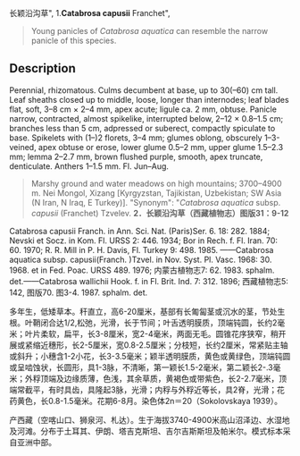 长颖沿沟草",
1.**Catabrosa capusii** Franchet",

> Young panicles of *Catabrosa aquatica* can resemble the narrow panicle of this species.

## Description
Perennial, rhizomatous. Culms decumbent at base, up to 30(–60) cm tall. Leaf sheaths closed up to middle, loose, longer than internodes; leaf blades flat, soft, 3–8 cm × 2–4 mm, apex acute; ligule ca. 2 mm, obtuse. Panicle narrow, contracted, almost spikelike, interrupted below, 2–12 × 0.8–1.5 cm; branches less than 5 cm, adpressed or suberect, compactly spiculate to base. Spikelets with (1–)2 florets, 3–4 mm; glumes oblong, obscurely 1–3-veined, apex obtuse or erose, lower glume 0.5–2 mm, upper glume 1.5–2.3 mm; lemma 2–2.7 mm, brown flushed purple, smooth, apex truncate, denticulate. Anthers 1–1.5 mm. Fl. Jun–Aug.

> Marshy ground and water meadows on high mountains; 3700–4900 m. Nei Mongol, Xizang [Kyrgyzstan, Tajikistan, Uzbekistan; SW Asia (N Iran, N Iraq, E Turkey)].
  "Synonym": "*Catabrosa aquatica* subsp. *capusii* (Franchet) Tzvelev.
**2．长颖沿沟草（西藏植物志）图版31：9-12**

Catabrosa capusii Franch. in Ann. Sci. Nat. (Paris)Ser. 6. 18: 282. 1884; Nevski et Socz. in Kom. Fl. URSS 2: 446. 1934; Bor in Rech. f. Fl. Iran. 70: 60. 1970; R. R. Mill in P. H. Davis, Fl. Turkey 9: 498. 1985. ——Catabrosa aquatica subsp. capusii(Franch. )Tzvel. in Nov. Syst. Pl. Vasc. 1968: 30. 1968. et in Fed. Poac. URSS 489. 1976; 内蒙古植物志7: 62. 1983. sphalm. det.——Catabrosa wallichii Hook. f. in Fl. Brit. Ind. 7: 312. 1896; 西藏植物志5: 142, 图版70. 图3-4. 1987. sphalm. det.

多年生，低矮草本。秆直立，高6-20厘米，基部有长匍匐茎或沉水的茎，节处生根。叶鞘闭合达1/2,松弛，光滑，长于节间；叶舌透明膜质，顶端钝圆，长约2毫米；叶片柔软，扁平，长3-8厘米，宽2-4毫米，两面无毛。圆锥花序狭窄，稍开展或紧缩近穗形，长2-5厘米，宽0.8-2.5厘米；分枝短，长约2厘米，常紧贴主轴或斜升；小穗含1-2小花，长3-3.5毫米；颖半透明膜质，黄色或黄绿色，顶端钝圆或呈啮蚀状，长圆形，具1-3脉，不清晰，第一颖长1.5-2毫米，第二颖长2-.3毫米；外稃顶端及边缘质薄，色浅，其余草质，黄褐色或带紫色，长2-2.7毫米，顶端常截平，有时具齿，具隆起3脉，光滑；内稃与外稃近等长，具2脊，光滑；花药黄色，长0.8-1.5毫米。花期6-8月。染色体2n＝20（Sokolovskaya 1939）。

产西藏（空喀山口、狮泉河、札达）。生于海拔3740-4900米高山沼泽边、水湿地及河滩。分布于土耳其、伊朗、塔吉克斯坦、吉尔吉斯斯坦及帕米尔。模式标本采自亚洲中部。
